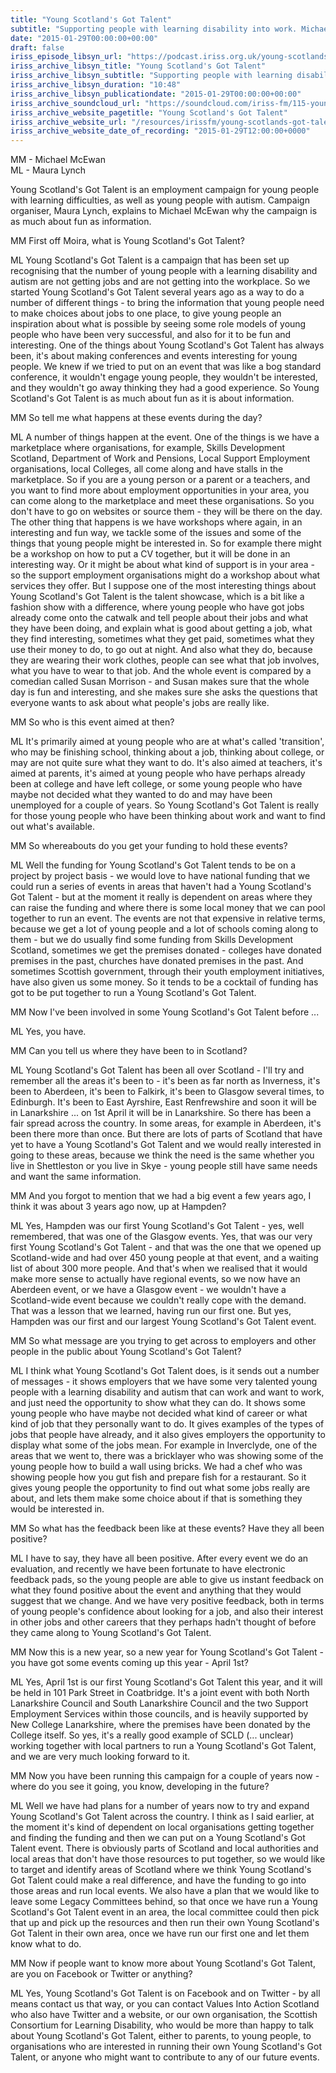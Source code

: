 ```yaml
---
title: "Young Scotland's Got Talent"
subtitle: "Supporting people with learning disability into work. Michael McEwan of Able Radio in conversation with Emma Hill about the East Project in East Renfrewshire. The project is run by Enable Scotland to support people with disabilities into employment."
date: "2015-01-29T00:00:00+00:00"
draft: false
iriss_episode_libsyn_url: "https://podcast.iriss.org.uk/young-scotlands-got-talent-1"
iriss_archive_libsyn_title: "Young Scotland's Got Talent"
iriss_archive_libsyn_subtitle: "Supporting people with learning disability into work. Michael McEwan of Able Radio in conversation with Emma Hill about the East Project in East Renfrewshire. The project is run by Enable Scotland to support people with disabilities into employment."
iriss_archive_libsyn_duration: "10:48"
iriss_archive_libsyn_publicationdate: "2015-01-29T00:00:00+00:00"
iriss_archive_soundcloud_url: "https://soundcloud.com/iriss-fm/115-young-scotlands-got-talent"
iriss_archive_website_pagetitle: "Young Scotland's Got Talent"
iriss_archive_website_url: "/resources/irissfm/young-scotlands-got-talent"
iriss_archive_website_date_of_recording: "2015-01-29T12:00:00+0000"
---
```

MM - Michael McEwan  
ML - Maura Lynch

Young Scotland's Got Talent is an employment campaign for young people with learning difficulties, as well as young people with autism. Campaign organiser, Maura Lynch, explains to Michael McEwan why the campaign is as much about fun as information.

MM First off Moira, what is Young Scotland's Got Talent?

ML Young Scotland's Got Talent is a campaign that has been set up recognising that the number of young people with a learning disability and autism are not getting jobs and are not getting into the workplace. So we started Young Scotland's Got Talent several years ago as a way to do a number of different things - to bring the information that young people need to make choices about jobs to one place, to give young people an inspiration about what is possible by seeing some role models of young people who have been very successful, and also for it to be fun and interesting. One of the things about Young Scotland's Got Talent has always been, it's about making conferences and events interesting for young people. We knew if we tried to put on an event that was like a bog standard conference, it wouldn't engage young people, they wouldn't be interested, and they wouldn't go away thinking they had a good experience. So Young Scotland's Got Talent is as much about fun as it is about information.

MM So tell me what happens at these events during the day?

ML A number of things happen at the event. One of the things is we have a marketplace where organisations, for example, Skills Development Scotland, Department of Work and Pensions, Local Support Employment organisations, local Colleges, all come along and have stalls in the marketplace. So if you are a young person or a parent or a teachers, and you want to find more about employment opportunities in your area, you can come along to the marketplace and meet these organisations. So you don't have to go on websites or source them - they will be there on the day. The other thing that happens is we have workshops where again, in an interesting and fun way, we tackle some of the issues and some of the things that young people might be interested in. So for example there might be a workshop on how to put a CV together, but it will be done in an interesting way. Or it might be about what kind of support is in your area - so the support employment organisations might do a workshop about what services they offer. But I suppose one of the most interesting things about Young Scotland's Got Talent is the talent showcase, which is a bit like a fashion show with a difference, where young people who have got jobs already come onto the catwalk and tell people about their jobs and what they have been doing, and explain what is good about getting a job, what they find interesting, sometimes what they get paid, sometimes what they use their money to do, to go out at night. And also what they do, because they are wearing their work clothes, people can see what that job involves, what you have to wear to that job. And the whole event is compared by a comedian called Susan Morrison - and Susan makes sure that the whole day is fun and interesting, and she makes sure she asks the questions that everyone wants to ask about what people's jobs are really like.

MM So who is this event aimed at then?

ML It's primarily aimed at young people who are at what's called 'transition', who may be finishing school, thinking about a job, thinking about college, or may are not quite sure what they want to do. It's also aimed at teachers, it's aimed at parents, it's aimed at young people who have perhaps already been at college and have left college, or some young people who have maybe not decided what they wanted to do and may have been unemployed for a couple of years. So Young Scotland's Got Talent is really for those young people who have been thinking about work and want to find out what's available.

MM So whereabouts do you get your funding to hold these events?

ML Well the funding for Young Scotland's Got Talent tends to be on a project by project basis - we would love to have national funding that we could run a series of events in areas that haven't had a Young Scotland's Got Talent - but at the moment it really is dependent on areas where they can raise the funding and where there is some local money that we can pool together to run an event. The events are not that expensive in relative terms, because we get a lot of young people and a lot of schools coming along to them - but we do usually find some funding from Skills Development Scotland, sometimes we get the premises donated - colleges have donated premises in the past, churches have donated premises in the past. And sometimes Scottish government, through their youth employment initiatives, have also given us some money. So it tends to be a cocktail of funding has got to be put together to run a Young Scotland's Got Talent.

MM Now I've been involved in some Young Scotland's Got Talent before ...

ML Yes, you have.

MM Can you tell us where they have been to in Scotland?

ML Young Scotland's Got Talent has been all over Scotland - I'll try and remember all the areas it's been to - it's been as far north as Inverness, it's been to Aberdeen, it's been to Falkirk, it's been to Glasgow several times, to Edinburgh. It's been to East Ayrshire, East Renfrewshire and soon it will be in Lanarkshire ... on 1st April it will be in Lanarkshire. So there has been a fair spread across the country. In some areas, for example in Aberdeen, it's been there more than once. But there are lots of parts of Scotland that have yet to have a Young Scotland's Got Talent and we would really interested in going to these areas, because we think the need is the same whether you live in Shettleston or you live in Skye - young people still have same needs and want the same information.

MM And you forgot to mention that we had a big event a few years ago, I think it was about 3 years ago now, up at Hampden?

ML Yes, Hampden was our first Young Scotland's Got Talent - yes, well remembered, that was one of the Glasgow events. Yes, that was our very first Young Scotland's Got Talent - and that was the one that we opened up Scotland-wide and had over 450 young people at that event, and a waiting list of about 300 more people. And that's when we realised that it would make more sense to actually have regional events, so we now have an Aberdeen event, or we have a Glasgow event - we wouldn't have a Scotland-wide event because we couldn't really cope with the demand. That was a lesson that we learned, having run our first one. But yes, Hampden was our first and our largest Young Scotland's Got Talent event.

MM So what message are you trying to get across to employers and other people in the public about Young Scotland's Got Talent?

ML I think what Young Scotland's Got Talent does, is it sends out a number of messages - it shows employers that we have some very talented young people with a learning disability and autism that can work and want to work, and just need the opportunity to show what they can do. It shows some young people who have maybe not decided what kind of career or what kind of job that they personally want to do. It gives examples of the types of jobs that people have already, and it also gives employers the opportunity to display what some of the jobs mean. For example in Inverclyde, one of the areas that we went to, there was a bricklayer who was showing some of the young people how to build a wall using bricks. We had a chef who was showing people how you gut fish and prepare fish for a restaurant. So it gives young people the opportunity to find out what some jobs really are about, and lets them make some choice about if that is something they would be interested in.

MM So what has the feedback been like at these events? Have they all been positive?

ML I have to say, they have all been positive. After every event we do an evaluation, and recently we have been fortunate to have electronic feedback pads, so the young people are able to give us instant feedback on what they found positive about the event and anything that they would suggest that we change. And we have very positive feedback, both in terms of young people's confidence about looking for a job, and also their interest in other jobs and other careers that they perhaps hadn't thought of before they came along to Young Scotland's Got Talent.

MM Now this is a new year, so a new year for Young Scotland's Got Talent - you have got some events coming up this year - April 1st?

ML Yes, April 1st is our first Young Scotland's Got Talent this year, and it will be held in 101 Park Street in Coatbridge. It's a joint event with both North Lanarkshire Council and South Lanarkshire Council and the two Support Employment Services within those councils, and is heavily supported by New College Lanarkshire, where the premises have been donated by the College itself. So yes, it's a really good example of SCLD (... unclear) working together with local partners to run a Young Scotland's Got Talent, and we are very much looking forward to it.

MM Now you have been running this campaign for a couple of years now - where do you see it going, you know, developing in the future?

ML Well we have had plans for a number of years now to try and expand Young Scotland's Got Talent across the country. I think as I said earlier, at the moment it's kind of dependent on local organisations getting together and finding the funding and then we can put on a Young Scotland's Got Talent event. There is obviously parts of Scotland and local authorities and local areas that don't have those resources to put together, so we would like to target and identify areas of Scotland where we think Young Scotland's Got Talent could make a real difference, and have the funding to go into those areas and run local events. We also have a plan that we would like to leave some Legacy Committees behind, so that once we have run a Young Scotland's Got Talent event in an area, the local committee could then pick that up and pick up the resources and then run their own Young Scotland's Got Talent in their own area, once we have run our first one and let them know what to do.

MM Now if people want to know more about Young Scotland's Got Talent, are you on Facebook or Twitter or anything?

ML Yes, Young Scotland's Got Talent is on Facebook and on Twitter - by all means contact us that way, or you can contact Values Into Action Scotland who also have Twitter and a website, or our own organisation, the Scottish Consortium for Learning Disability, who would be more than happy to talk about Young Scotland's Got Talent, either to parents, to young people, to organisations who are interested in running their own Young Scotland's Got Talent, or anyone who might want to contribute to any of our future events.